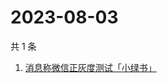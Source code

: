 # 2023-08-03

共 1 条

<!-- BEGIN -->
<!-- 最后更新时间 Thu Aug 03 2023 00:11:08 GMT+0800 (China Standard Time) -->

1. [消息称微信正灰度测试「小绿书」](https://www.zhihu.com/search?q=消息称微信正灰度测试「小绿书」)

<!-- END -->
